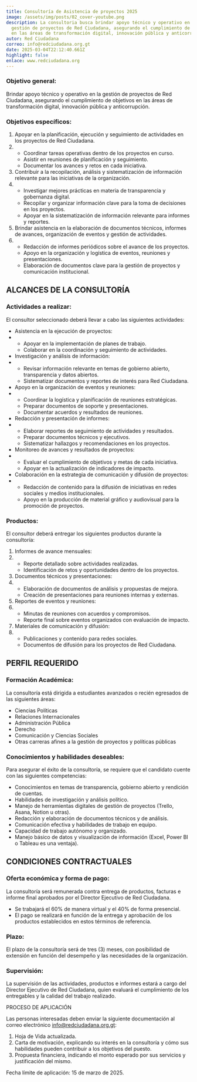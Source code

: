 ```yaml
---
title: Consultoría de Asistencia de proyectos 2025
image: /assets/img/posts/02_cover-youtube.png
description: La consultoria busca brindar apoyo técnico y operativo en la
  gestión de proyectos de Red Ciudadana, asegurando el cumplimiento de objetivos
  en las áreas de transformación digital, innovación pública y anticorrupción.
autor: Red Ciudadana
correo: info@redciudadana.org.gt
date: 2025-03-04T22:12:40.661Z
highlight: false
enlace: www.redciudadana.org
---
```

### Objetivo general:

Brindar apoyo técnico y operativo en la gestión de proyectos de Red Ciudadana, asegurando el cumplimiento de objetivos en las áreas de transformación digital, innovación pública y anticorrupción.

### Objetivos específicos:

1. Apoyar en la planificación, ejecución y seguimiento de actividades en los proyectos de Red Ciudadana.
2. * Coordinar tareas operativas dentro de los proyectos en curso.
   * Asistir en reuniones de planificación y seguimiento.
   * Documentar los avances y retos en cada iniciativa.
3. Contribuir a la recopilación, análisis y sistematización de información relevante para las iniciativas de la organización.
4. * Investigar mejores prácticas en materia de transparencia y gobernanza digital.
   * Recopilar y organizar información clave para la toma de decisiones en los proyectos.
   * Apoyar en la sistematización de información relevante para informes y reportes.
5. Brindar asistencia en la elaboración de documentos técnicos, informes de avances, organización de eventos y gestión de actividades.
6. * Redacción de informes periódicos sobre el avance de los proyectos.
   * Apoyo en la organización y logística de eventos, reuniones y presentaciones.
   * Elaboración de documentos clave para la gestión de proyectos y comunicación institucional.

## ALCANCES DE LA CONSULTORÍA

### Actividades a realizar:

El consultor seleccionado deberá llevar a cabo las siguientes actividades:

* Asistencia en la ejecución de proyectos:
* * Apoyar en la implementación de planes de trabajo.
  * Colaborar en la coordinación y seguimiento de actividades.
* Investigación y análisis de información:
* * Revisar información relevante en temas de gobierno abierto, transparencia y datos abiertos.
  * Sistematizar documentos y reportes de interés para Red Ciudadana.
* Apoyo en la organización de eventos y reuniones:
* * Coordinar la logística y planificación de reuniones estratégicas.
  * Preparar documentos de soporte y presentaciones.
  * Documentar acuerdos y resultados de reuniones.
* Redacción y presentación de informes:
* * Elaborar reportes de seguimiento de actividades y resultados.
  * Preparar documentos técnicos y ejecutivos.
  * Sistematizar hallazgos y recomendaciones en los proyectos.
* Monitoreo de avances y resultados de proyectos:
* * Evaluar el cumplimiento de objetivos y metas de cada iniciativa.
  * Apoyar en la actualización de indicadores de impacto.
* Colaboración en la estrategia de comunicación y difusión de proyectos:
* * Redacción de contenido para la difusión de iniciativas en redes sociales y medios institucionales.
  * Apoyo en la producción de material gráfico y audiovisual para la promoción de proyectos.

### Productos:

El consultor deberá entregar los siguientes productos durante la consultoría:

1. Informes de avance mensuales:
2. * Reporte detallado sobre actividades realizadas.
   * Identificación de retos y oportunidades dentro de los proyectos.
3. Documentos técnicos y presentaciones:
4. * Elaboración de documentos de análisis y propuestas de mejora.
   * Creación de presentaciones para reuniones internas y externas.
5. Reportes de eventos y reuniones:
6. * Minutas de reuniones con acuerdos y compromisos.
   * Reporte final sobre eventos organizados con evaluación de impacto.
7. Materiales de comunicación y difusión:
8. * Publicaciones y contenido para redes sociales.
   * Documentos de difusión para los proyectos de Red Ciudadana.

## PERFIL REQUERIDO

### Formación Académica:

La consultoría está dirigida a estudiantes avanzados o recién egresados de las siguientes áreas:

* Ciencias Políticas
* Relaciones Internacionales
* Administración Pública
* Derecho
* Comunicación y Ciencias Sociales
* Otras carreras afines a la gestión de proyectos y políticas públicas

### Conocimientos y habilidades deseables:

Para asegurar el éxito de la consultoría, se requiere que el candidato cuente con las siguientes competencias:

* Conocimientos en temas de transparencia, gobierno abierto y rendición de cuentas.
* Habilidades de investigación y análisis político.
* Manejo de herramientas digitales de gestión de proyectos (Trello, Asana, Notion u otras).
* Redacción y elaboración de documentos técnicos y de análisis.
* Comunicación efectiva y habilidades de trabajo en equipo.
* Capacidad de trabajo autónomo y organizado.
* Manejo básico de datos y visualización de información (Excel, Power BI o Tableau es una ventaja).

## CONDICIONES CONTRACTUALES

### Oferta económica y forma de pago:

La consultoría será remunerada contra entrega de productos, facturas e informe final aprobados por el Director Ejecutivo de Red Ciudadana.

* Se trabajará el 60% de manera virtual y el 40% de forma presencial.
* El pago se realizará en función de la entrega y aprobación de los productos establecidos en estos términos de referencia.



### Plazo:

El plazo de la consultoría será de tres (3) meses, con posibilidad de extensión en función del desempeño y las necesidades de la organización.

### Supervisión:

La supervisión de las actividades, productos e informes estará a cargo del Director Ejecutivo de Red Ciudadana, quien evaluará el cumplimiento de los entregables y la calidad del trabajo realizado.

PROCESO DE APLICACIÓN

Las personas interesadas deben enviar la siguiente documentación al correo electrónico info@redciudadana.org.gt:

1. Hoja de Vida actualizada.
2. Carta de motivación, explicando su interés en la consultoría y cómo sus habilidades pueden contribuir a los objetivos del puesto.
3. Propuesta financiera, indicando el monto esperado por sus servicios y justificación del mismo.

Fecha límite de aplicación: 15 de marzo de 2025.